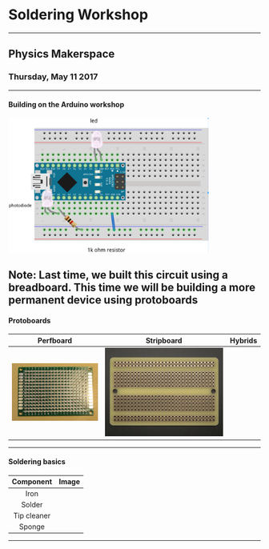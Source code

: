 # Soldering Workshop
--------------------
## Physics Makerspace
### Thursday, May 11 2017
---
#### Building on the Arduino workshop
<img src="/images/completedBreadboard.png" width="400">

Note:
Last time, we built this circuit using a breadboard. This time we will be building a more permanent device using protoboards
---
#### Protoboards
Perfboard | Stripboard | Hybrids
:---:|:---:|:---:
<img src="/images/protoboard.JPG" width="400"> | ![stripboard](/images/stripboard.jpg) |
---
#### Soldering basics
Component | Image
:---:|:---:
Iron |
Solder |
Tip cleaner |
Sponge |
---
####
